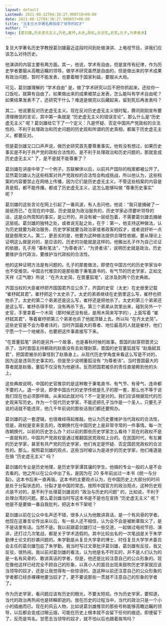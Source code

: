 ```yaml
---
layout: default
Lastmod: 2021-08-12T04:38:27.908710+00:00
date: 2021-08-12T04:38:27.908657+00:00
title: "当复旦大学著名教授成了领导的奴才"
author: ""
tags: [葛剑雄,历史虚无主义,历史,崔杼,太史,政权,合法性,史官,孔子,为尊者讳]
---
```


复旦大学著名历史学教授葛剑雄最近这段时间到处做演讲、上电视节目，讲我们应该怎么对待历史。

他演讲的内容主要有两方面。其一，他说，学术有自由，但是宣传有纪律，作为历史学者要服从高瞻远瞩的领导。做学术研究虽然是自由的，但是做出来的学术成果有政治问题，暂时不能发表，也要着眼于国家利益，要服从大局。

可见，葛剑雄理解的 “学术自由” 是，做了学术研究以后不把你抓起来，还给你一口饭吃，就算有自由了。如果做出来的成果被禁止发表，怎么能叫有学术自由呢？如果结果发表不了，还研究干什么？难道是做完以后藏起来，留到死后再发表吗？

其二，他说要反对历史虚无主义。现在反对历史虚无主义很时髦，腾讯刚刚宣布要清理微信的言论，其中第一条就是 “历史虚无主义的错误言论”。那么什么是“历史虚无主义” 呢？葛剑雄给它下了一个定义：凡是怀疑、否定中国共产党政权的合法性的、不利于处理政治和历史问题的历史观和所谓的历史真相，都属于历史虚无主义，都要反对。

但是葛剑雄又口口声声说，做历史研究首先要尊重事实。他有没有想过，如果历史事实是不利于共产党的政权合法性的，是不利于处理政治和历史问题的，那就变成历史虚无主义” 了，是不是就不能尊重了？

葛剑雄在讲座中举了一个例子。苏联解体以后，以前共产国际的档案都被公开了。显然葛剑雄认为这些档案对共产党政权的合法性会构成挑战，所以他认为，这些档案的内容要禁止在网络上传播，因为它们是历史虚无主义。不管这些档案的内容是真是假，都不能传播，都成了历史虚无主义，这怎么能够叫做 “尊重历史事实” 呢？

葛剑雄的这些言论在网上引起了一番风波，有人去问他，他说：“我只是捅破了一层纸而已。” 在现在的中国，历史就是为政治服务的，历史学家必须要听领导的话，这是众所周知的事实，是公开的，并没有被一层纸包着，不需要葛剑雄去捅破这层纸。葛剑雄的独特之处，或者说无耻之处，在于：第一，他支持这种做法，认为历史就要为政治服务，历史学家就要当政治家或者政客的奴才，或者说好听一点就是御用文人。第二，更恶劣的是，他要为这种做法提供合理性依据，要从理论上证明这么做是对的，是应该的，历史的功能就是这样的。他搬出孔子作为自己论证的依据，孔子用 “春秋笔法”，“为尊者讳”、“为贤者讳”，说明历史就是政治，历史要维护当代政治，要维护当代政权的合法性。

他的这种证明方法是有问题的。孔子的那套做法，即使在中国古代的历史学家当中也不受推崇。中国古代推崇的是那些敢于秉笔直书的、有气节的历史学家，正如文天祥《正气歌》所说：“在齐太史简，在晋董狐笔”，这涉及到两个历史典故。

齐国当权的大臣崔杼把齐国国君齐庄公杀了，齐国的史官（太史）在史册里记载 “崔杼弑其君”。崔杼把这个太史杀了。太史的弟弟继续在史册里这么写，崔杼也把他杀了。太史的第二个弟弟还是这么写，崔杼还是把他杀了。太史的第三个弟弟还是这么写，崔杼杀得手软，没有再杀下去。第三个弟弟从宫里出来，碰到另外一个史官，手里拿着一个木简（那时候还没有纸，是用木简来写字的），上面写着 “崔杼弑其君”，等着崔杼把第三个弟弟也杀了他就顶替上去。所以叫 “在齐太史简”。这些史官是不会为尊者讳的，当时齐国最大的尊者、地位最高的人就是崔杼，他们宁愿一个一个地被杀，也要把这件事直接写下来。

“在晋董狐笔” 讲的是另外一个故事，也是春秋时候的故事。晋国的赵穿把晋灵公杀了，当时晋国主持朝政的赵盾没有去处理赵穿。晋国的史官董狐就写 “赵盾弑其君”，把国君被杀的事怪到了赵盾身上。从现代历史学角度来看这么写是不对的，因为这是违背历史事实的。但是至少说明董狐没有 “为尊者讳”。当时晋国最大的尊者就是赵盾，董狐不仅没有为他避讳，反而把国君被杀的责任直接赖到他的头上。

这些典故说明，中国的史官推崇的是这种敢于秉笔直书、有气节、有骨气、连命都不要的人。退一步说，即使中国古代的史学传统是孔子的那一套，那么也不等于说我们现在也必须那样做。从来如此就对吗？不一定是对的。我们应该根据现代的历史观来写历史。作为一个现代历史学家，不能还把孔子当作是一个圣人，只要孔子说的话就不能违背，他几千年前说的那些话我们都还要照办。

葛剑雄的这一套逻辑，也很难经得起推敲。他认为历史要维护当代政权的合法性，但是，政权是变来变去的，改朝换代在中国历史上是非常寻常的一件事情。每一次改朝换代，以前的历史怎么办？对以前的那些历史学家怎么看待？现在的政权不是一直就有的，中国共产党政权是通过推翻国民党政权上台的。在民国时代，有左翼的历史学家，甚至有共产党的历史学家，他们肯定是怀疑、否定国民党政权的合法性的。那么，按照葛剑雄的观点，这些当时被认为是进步的历史学家，他们难道是在搞 “历史虚无主义” 吗？

葛剑雄的专业是历史地理，是历史学家谭其骧的学生。他搞的专业一般的人是不会去看的。他之所以在公众中出了名，是因为在 20 多年前出过一本书《统一与分裂》。这本书后来一直再版。这本书的主要观点认为，在中国历史上大部分的时间是处于分裂状态的，分裂才是中国的常态。按照中国官方的政治观点，这种历史观点是不对的，是不利于处理葛剑雄说的 “政治与历史的问题” 的，比如说，不利于处理台湾的问题。那么葛剑雄当时写这本书是不是也在宣扬 “历史虚无主义” 呢？他是不是要做一番自我批判，把这本书下架呢？

葛剑雄以前在公众中名声还不错，很多人认为他敢讲真话，是一个有风骨的学者。他现在这番言论传出来以后，有一些人还不相信，认为会不会是被断章取义了，是不是话里有话。当然不是。我以前跟葛剑雄打过一些交道，一起做过电视节目、演讲，还打过几次笔战，都是关于学术造假的。其中比较出名的一次笔战是关于朱学勤博士论文的抄袭问题的。朱学勤是从复旦大学拿的博士，时任复旦大学学术委员会主任的葛剑雄包庇了朱学勤。我当时写过文章批评葛剑雄，葛剑雄有反驳，我又反驳，很热闹。我以前对葛剑雄的看法，认为他是名不符实的，并不是人们认为的是一名有风骨的、敢讲真话的学者，但是，他还是比较注意自己的公众形象的。现在像他这样已经完全不顾自己的形象，以真小人的面目出现来鼓吹历史学家就应该当领导的奴才，还是让我觉得有一些惊讶的。连这种以前还注意自己的公众形象的学者都已经赤裸裸地要当奴才了，更不要说那些一贯就不注意自己的形象的学者了。

作为历史学家，看问题应该有历史的眼光，不要太短视。作为历史学家，要知道，当代的政治再热闹也是转瞬即逝的。放在历史的过程当中，当代的政治只是一个小小的插曲而已。现在的风云人物，比如说葛剑雄推崇的那些号称能够高瞻远瞩的领导，以后都会变成过眼云烟，可能在历史上根本就不会留下任何的痕迹。即便留下了，反而是骂名。甘愿去当领导的奴才，就不怕以后也跟着挨骂吗？

